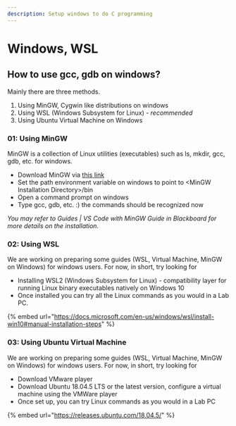 ```yaml
---
description: Setup windows to do C programming
---
```


# Windows, WSL

## How to use gcc, gdb on windows?

Mainly there are three methods.

1. Using MinGW, Cygwin like distributions on windows
2. Using WSL (Windows Subsystem for Linux) - _recommended_
3. Using Ubuntu Virtual Machine on Windows&#x20;

### 01: Using MinGW

MinGW is a collection of Linux utilities (executables) such as ls, mkdir, gcc, gdb, etc. for windows.&#x20;

* Download MinGW via [this link](https://sourceforge.net/projects/mingw-w64/files/Toolchains%20targetting%20Win32/Personal%20Builds/mingw-builds/installer/mingw-w64-install.exe/download)&#x20;
* Set the path environment variable on windows to point to \<MinGW Installation Directory>/bin&#x20;
* Open a command prompt on windows
* Type gcc, gdb, etc. :) the commands should be recognized now

_You may refer to Guides | VS Code with MinGW Guide in Blackboard for more details on the installation._

### 02: Using WSL

We are working on preparing some guides (WSL, Virtual Machine, MinGW on Windows) for windows users. For now, in short, try looking for&#x20;

* Installing WSL2 (Windows Subsystem for Linux) - compatibility layer for running Linux binary executables natively on Windows 10
* Once installed you can try all the Linux commands as you would in a Lab PC.

{% embed url="https://docs.microsoft.com/en-us/windows/wsl/install-win10#manual-installation-steps" %}

### 03: Using Ubuntu Virtual Machine

We are working on preparing some guides (WSL, Virtual Machine, MinGW on Windows) for windows users. For now, in short, try looking for&#x20;

* Download VMware player
* Download Ubuntu 18.04.5 LTS or the latest version, configure a virtual machine using the VMWare player
* Once set up, you can try Linux commands as you would in a Lab PC

{% embed url="https://releases.ubuntu.com/18.04.5/" %}

